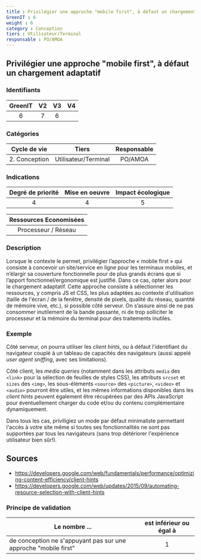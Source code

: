 ```yaml
---
title : Privilégier une approche "mobile first", à défaut un chargement adaptatif
GreenIT : 6
weight : 6
category : Conception
tiers : Utilisateur/Terminal
responsable : PO/AMOA
---
```


## Privilégier une approche "mobile first", à défaut un chargement adaptatif

### Identifiants

| GreenIT |  V2  |  V3  |  V4  |
|:-------:|:----:|:----:|:----:|
|   6   | 7  | 6  |      |

### Catégories

| Cycle de vie |  Tiers  |  Responsable  |
|:---------:|:----:|:----:|
| 2. Conception | Utilisateur/Terminal | PO/AMOA |

### Indications

| Degré de priorité |      Mise en oeuvre       |  Impact écologique    |
|:-------------------:|:-------------------------:|:---------------------:|
| 4 | 4 | 5 |

|Ressources Economisées                                      |
|:----------------------------------------------------------:|
|Processeur / Réseau  |

### Description

Lorsque le contexte le permet, privilégier l’approche « mobile first » qui consiste à concevoir un site/service en ligne
pour les terminaux mobiles,
et n’élargir sa couverture fonctionnelle pour de plus grands écrans que si l’apport fonctionnel/ergonomique est justifié.
Dans ce cas, opter alors pour le chargement adaptatif.
Cette approche consiste à sélectionner les ressources, y compris JS et CSS, les plus adaptées au contexte d'utilisation (taille de l'écran / de la fenêtre, densité de pixels, qualité du réseau, quantité de mémoire vive, etc.), si possible côté serveur.
On s’assure ainsi de ne pas consommer inutilement de la bande passante, 
ni de trop solliciter le processeur et la mémoire du terminal pour des traitements inutiles.

### Exemple

Côté serveur, on pourra utiliser les _client hints_, ou à défaut l'identifiant du navigateur couplé à un tableau de capacités des navigateurs (aussi appelé _user agent sniffing_, avec ses limitations).

Côté client, les _media queries_ (notamment dans les attributs `media` des `<link>` pour la sélection de feuilles de styles CSS), les attributs `srcset` et `sizes` des `<img>`, les sous-éléments `<source>` des `<picture>`, `<video>` et `<audio>` pourront être utiles, et les mêmes informations disponibles dans les _client hints_ peuvent également être récupérées par des APIs JavaScript pour éventuellement charger du code et/ou du contenu complémentaire dynamiquement.

Dans tous les cas, priviligiez un mode par défaut minimaliste permettant l'accès à votre site même si toutes ses fonctionnalités ne sont pas supportées par tous les navigateurs (sans trop détériorer l'expérience utilisateur bien sûr!).

## Sources

* https://developers.google.com/web/fundamentals/performance/optimizing-content-efficiency/client-hints
* https://developers.google.com/web/updates/2015/09/automating-resource-selection-with-client-hints

### Principe de validation

| Le nombre ...     | est inférieur ou égal à   |  
|-------------------|:-------------------------:|
| de conception ne s'appuyant pas sur une approche "mobile first"  |  1 |
